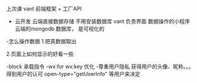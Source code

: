 上次课 vant 前端框架 + 工厂API
- 云开发
  云端直接数据存储
  不用安装数据库
  vant 负责界面
  数据操作的小程序   云端的mongodb 数据库， 是可视化的

-怎么操作数据
  1.把真数据取出
      
  2.页面上如何显示的好看一些




-block 承载指令
-wx:for  wx:key  优化
-尊重用户隐私
  获得用户的头像、昵称。。。 得到用户的认可
  open-type="getUserInfo"
  等用户来决定